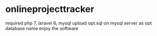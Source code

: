 # onlineprojecttracker
required php 7, laravel 6, mysql
upload opt.sql on mysql server as opt database name
enjoy the software
